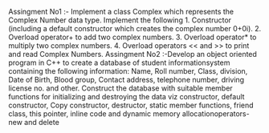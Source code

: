 Assingment No1 :- Implement a class Complex which represents the Complex Number data type. Implement the following 1. Constructor (including a default constructor which creates the complex number 0+0i). 2. Overload operator+ to add two complex numbers. 3. Overload operator* to multiply two complex numbers. 4. Overload operators << and >> to print and read Complex Numbers.
Assingment No2 :-Develop an object oriented program in C++ to create a database of student informationsystem containing the following information: Name, Roll number, Class, division, Date of Birth, Blood group, Contact address, telephone number, driving license no. and other. Construct the database with suitable member functions for initializing and destroying the data viz constructor, default constructor, Copy constructor, destructor, static member functions, friend class, this pointer, inline code and dynamic memory allocationoperators-new and delete
